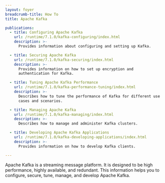```yaml
---
layout: foyer
breadcrumb-title: How To
title: Apache Kafka

publications:
  - title: Configuring Apache Kafka
    url: /runtime/7.1.0/kafka-configuring/index.html
    description: >-
      Provides information about configuring and setting up Kafka.

  - title: Securing Apache Kafka
    url: /runtime/7.1.0/kafka-securing/index.html
    description: >-
      Provides information on how to set up encryption and
      authentication for Kafka.

  - title: Tuning Apache Kafka Performance
    url: /runtime/7.1.0/kafka-performance-tuning/index.html
    description: >-
      Describes how to tune the performance of Kafka for different use
      cases and scenarios.

  - title: Managing Apache Kafka
    url: /runtime/7.1.0/kafka-managing/index.html
    description: >-
      Describes how to manage and administer Kafka clusters.

  - title: Developing Apache Kafka Applications
    url: /runtime/7.1.0/kafka-developing-applications/index.html
    description: >-
      Provides information on how to develop Kafka clients.

---
```


Apache Kafka is a streaming message platform. It is designed to be high
performance, highly available, and redundant. This information helps you
to configure, secure, tune, manage, and develop Apache Kafka.
